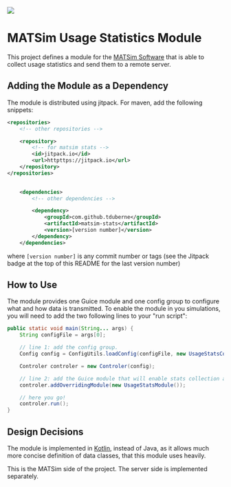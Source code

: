 [![](https://jitpack.io/v/tduberne/matsim-stats.svg)](https://jitpack.io/#tduberne/matsim-stats)

MATSim Usage Statistics Module
==============================

This project defines a module for the [MATSim Software](http://www.matsim.org)
that is able to collect usage statistics and send them to a remote server.

Adding the Module as a Dependency
---------------------------------

The module is distributed using jitpack. For maven, add the following snippets:

```xml
<repositories>
	<!-- other repositories -->

	<repository>
		<!-- for matsim stats -->
		<id>jitpack.io</id>
		<url>httpttps://jitpack.io</url>
	</repository>
</repositories>
								
```

```xml
	<dependencies>
		<!-- other dependencies -->

		<dependency>
			<groupId>com.github.tduberne</groupId>
			<artifactId>matsim-stats</artifactId>
			<version>[version number]</version>
		</dependency>
	</dependencies>
```

where `[version number]` is any commit number or tags
(see the Jitpack badge at the top of this README
for the last version number)


How to Use
----------

The module provides one Guice module and one config group to configure what and how
data is transmitted. To enable the module in you simulations, you will need to add
the two following lines to your "run script":

```java
public static void main(String... args) {
	String configFile = args[0];

	// line 1: add the config group.
	Config config = ConfigUtils.loadConfig(configFile, new UsageStatsConfigGroup() );

	Controler controler = new Controler(config);

	// line 2: add the Guice module that will enable stats collection and push
	controler.addOverridingModule(new UsageStatsModule());

	// here you go!
	controler.run();
}
```

Design Decisions
----------------

The module is implemented in [Kotlin](https://kotlinlang.org/), 
instead of Java,
as it allows much more concise definition of data classes,
that this module uses heavily.

This is the MATSim side of the project.
The server side is implemented separately.
